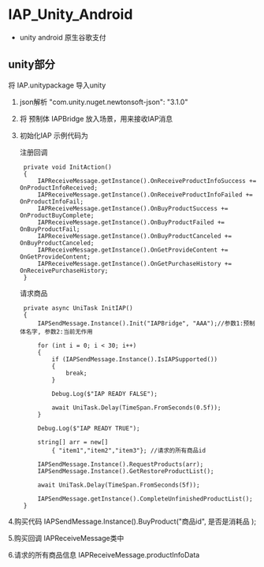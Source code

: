 # IAP_Unity_Android
* unity android 原生谷歌支付


## unity部分

将 IAP.unitypackage 导入unity

1. json解析  "com.unity.nuget.newtonsoft-json": "3.1.0"

2. 将 预制体 IAPBridge 放入场景，用来接收IAP消息

3. 初始化IAP
   示例代码为

    注册回调

        private void InitAction()
        {
            IAPReceiveMessage.getInstance().OnReceiveProductInfoSuccess += OnProductInfoReceived;
            IAPReceiveMessage.getInstance().OnReceiveProductInfoFailed += OnProductInfoFail;
            IAPReceiveMessage.getInstance().OnBuyProductSuccess += OnProductBuyComplete;
            IAPReceiveMessage.getInstance().OnBuyProductFailed += OnBuyProductFail;
            IAPReceiveMessage.getInstance().OnBuyProductCanceled += OnBuyProductCanceled;
            IAPReceiveMessage.getInstance().OnGetProvideContent += OnGetProvideContent;
            IAPReceiveMessage.getInstance().OnGetPurchaseHistory += OnReceivePurchaseHistory;
        }


    请求商品

        private async UniTask InitIAP()
        {
            IAPSendMessage.Instance().Init("IAPBridge", "AAA");//参数1:预制体名字, 参数2:当前无作用

            for (int i = 0; i < 30; i++)
            {
                if (IAPSendMessage.Instance().IsIAPSupported())
                {
                    break;
                }

                Debug.Log($"IAP READY FALSE");

                await UniTask.Delay(TimeSpan.FromSeconds(0.5f));
            }

            Debug.Log($"IAP READY TRUE");

            string[] arr = new[]
                { "item1","item2","item3"}; //请求的所有商品id

            IAPSendMessage.Instance().RequestProducts(arr);
            IAPSendMessage.Instance().GetRestoreProductList();

            await UniTask.Delay(TimeSpan.FromSeconds(5f));

            IAPSendMessage.getInstance().CompleteUnfinishedProductList();
        }

4.购买代码  IAPSendMessage.Instance().BuyProduct("商品id", 是否是消耗品 );

5.购买回调  IAPReceiveMessage类中

6.请求的所有商品信息  IAPReceiveMessage.productInfoData
